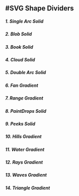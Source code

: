 #SVG Shape Dividers
----
##### 1. Single Arc Solid
##### 2. Blob Solid
##### 3. Book Solid
##### 4. Cloud Solid
##### 5. Double Arc Solid
##### 6. Fan Gradient
##### 7. Range Gradient
##### 8. PaintDrops Solid
##### 9. Peeks Solid
##### 10. Hills Gradient
##### 11. Water Gradient
##### 12. Rays Gradient
##### 13. Waves Gradient
##### 14. Triangle Gradient